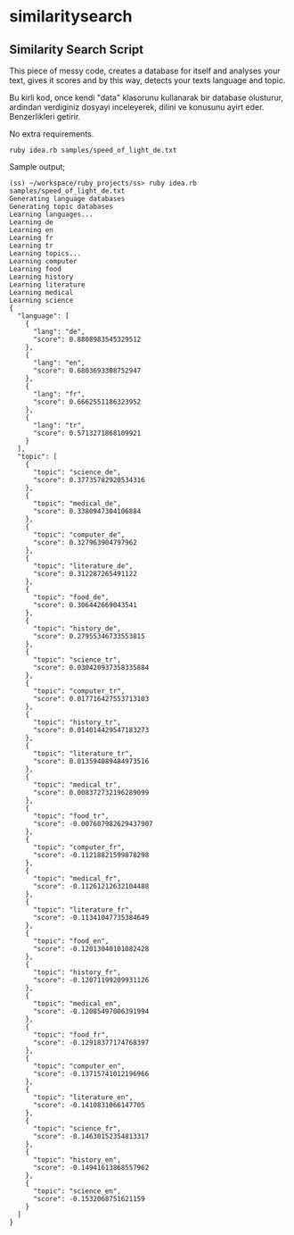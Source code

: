 # similaritysearch


Similarity Search Script
------------------------

This piece of messy code, creates a database for itself and analyses your text, gives it scores and by this way, detects your texts language and topic.

Bu kirli kod, once kendi "data" klasorunu kullanarak bir database olusturur, ardindan verdiginiz dosyayi inceleyerek, dilini ve konusunu ayirt eder. Benzerlikleri getirir.

No extra requirements.

    ruby idea.rb samples/speed_of_light_de.txt
    
Sample output;

    (ss) ~/workspace/ruby_projects/ss> ruby idea.rb samples/speed_of_light_de.txt
    Generating language databases
    Generating topic databases
    Learning languages...
    Learning de
    Learning en
    Learning fr
    Learning tr
    Learning topics...
    Learning computer
    Learning food
    Learning history
    Learning literature
    Learning medical
    Learning science
    {
      "language": [
        {
          "lang": "de",
          "score": 0.8808983545329512
        },
        {
          "lang": "en",
          "score": 0.6803693308752947
        },
        {
          "lang": "fr",
          "score": 0.6662551186323952
        },
        {
          "lang": "tr",
          "score": 0.5713271868109921
        }
      ],
      "topic": [
        {
          "topic": "science_de",
          "score": 0.37735782920534316
        },
        {
          "topic": "medical_de",
          "score": 0.3380947304106884
        },
        {
          "topic": "computer_de",
          "score": 0.327963904797962
        },
        {
          "topic": "literature_de",
          "score": 0.312287265491122
        },
        {
          "topic": "food_de",
          "score": 0.306442669043541
        },
        {
          "topic": "history_de",
          "score": 0.27955346733553815
        },
        {
          "topic": "science_tr",
          "score": 0.030420937358335884
        },
        {
          "topic": "computer_tr",
          "score": 0.017716427553713103
        },
        {
          "topic": "history_tr",
          "score": 0.014014429547183273
        },
        {
          "topic": "literature_tr",
          "score": 0.013594089484973516
        },
        {
          "topic": "medical_tr",
          "score": 0.008372732196289099
        },
        {
          "topic": "food_tr",
          "score": -0.007607982629437907
        },
        {
          "topic": "computer_fr",
          "score": -0.11218821599878298
        },
        {
          "topic": "medical_fr",
          "score": -0.11261212632104488
        },
        {
          "topic": "literature_fr",
          "score": -0.11341047735384649
        },
        {
          "topic": "food_en",
          "score": -0.12013040101082428
        },
        {
          "topic": "history_fr",
          "score": -0.12071199209931126
        },
        {
          "topic": "medical_en",
          "score": -0.12085497006391994
        },
        {
          "topic": "food_fr",
          "score": -0.12918377174768397
        },
        {
          "topic": "computer_en",
          "score": -0.13715741012196966
        },
        {
          "topic": "literature_en",
          "score": -0.1410831066147705
        },
        {
          "topic": "science_fr",
          "score": -0.14630152354813317
        },
        {
          "topic": "history_en",
          "score": -0.14941613868557962
        },
        {
          "topic": "science_en",
          "score": -0.1532068751621159
        }
      ]
    }
